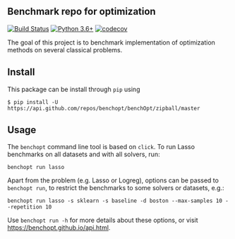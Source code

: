 ## Benchmark repo for optimization

[![Build Status](https://dev.azure.com/benchopt/benchopt/_apis/build/status/benchopt.benchOpt?branchName=master)](https://dev.azure.com/benchopt/benchopt/_build/latest?definitionId=1&branchName=master)
[![Python 3.6+](https://img.shields.io/badge/python-3.6%2B-blue)](https://www.python.org/downloads/release/python-360/)
[![codecov](https://codecov.io/gh/benchopt/benchOpt/branch/master/graph/badge.svg)](https://codecov.io/gh/benchopt/benchOpt)

The goal of this project is to benchmark implementation of optimization methods on several classical problems.


Install
--------

This package can be install through `pip` using

```
$ pip install -U https://api.github.com/repos/benchopt/benchOpt/zipball/master
```

Usage
-----

The `benchopt` command line tool is based on `click`. To run Lasso benchmarks on all datasets and with all solvers, run:

```
benchopt run lasso
```

Apart from the problem (e.g. Lasso or Logreg), options can be passed to `benchopt run`, to restrict the benchmarks to some solvers or datasets, e.g.:

```
benchopt run lasso -s sklearn -s baseline -d boston --max-samples 10 --repetition 10
```

Use `benchopt run -h` for more details about these options, or visit https://benchopt.github.io/api.html.
